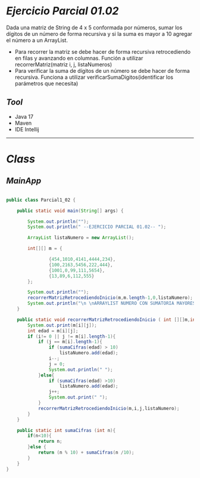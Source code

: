 # _Ejercicio Parcial 01.02_

Dada una matriz de String de 4 x 5 conformada por números, sumar los dígitos de un número de forma recursiva y si la suma es mayor a 10 agregar el número a un ArrayList. 

- Para recorrer la matriz se debe hacer de forma recursiva retrocediendo en filas y avanzando en columnas. Función a utilizar recorrerMatriz(matriz i, j, listaNumeros)
- Para verificar la suma de dígitos de un número se debe hacer de forma recursiva. Funciona a utilizar verificarSumaDigitos(identificar los parámetros que necesita)

## _Tool_

- Java 17
- Maven
- IDE Intellij

_______

# _Class_

## _MainApp_


```java

public class Parcial1_02 {

    public static void main(String[] args) {

        System.out.println("");
        System.out.println(" --EJERCICIO PARCIAL 01.02-- ");

        ArrayList listaNumero = new ArrayList();

        int[][] m = {

                {454,1010,4141,4444,234},
                {100,2163,5456,222,444},
                {1001,0,99,111,5654},
                {13,89,6,112,555}
        };

        System.out.println("");
        recorrerMatrizRetrocediendoInicio(m,m.length-1,0,listaNumero);
        System.out.println("\n \nARRAYLIST NUMERO CON SUMATORIA MAYORES A 10 : " + listaNumero);
    }

    public static void recorrerMatrizRetrocediendoInicio ( int [][]m,int i, int j, ArrayList listaNumero){
        System.out.print(m[i][j]);
        int edad = m[i][j];
        if (i!= 0 || j != m[i].length-1){
            if (j == m[i].length-1){
                if (sumaCifras(edad) > 10)
                    listaNumero.add(edad);
                i--;
                j = 0;
                System.out.println(" ");
            }else{
                if (sumaCifras(edad) >10)
                    listaNumero.add(edad);
                j++;
                System.out.print(" ");
            }
            recorrerMatrizRetrocediendoInicio(m,i,j,listaNumero);
        }
    }

    public static int sumaCifras (int n){
        if(n<10){
            return n;
        }else {
            return (n % 10) + sumaCifras(n /10);
        }
    }
}


```